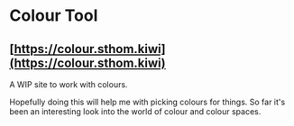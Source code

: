 # Colour Tool

## [https://colour.sthom.kiwi](https://colour.sthom.kiwi)

A WIP site to work with colours.

Hopefully doing this will help me with picking colours for things. So far it's been an interesting look into the world of colour and colour spaces.
